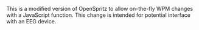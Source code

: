 This is a modified version of OpenSpritz to allow on-the-fly WPM changes with a JavaScript function. This change is intended for potential interface with an EEG device.